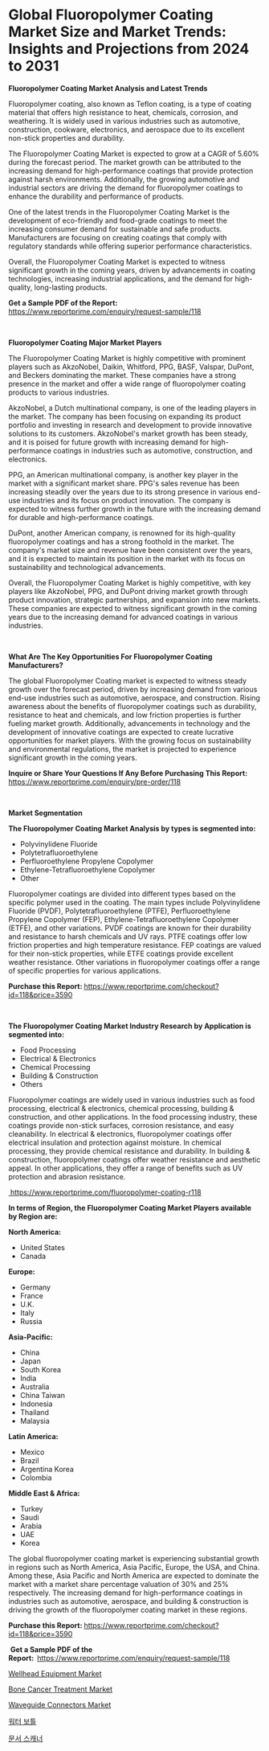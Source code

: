<p><h1>Global Fluoropolymer Coating Market Size and Market Trends: Insights and Projections from 2024 to 2031</h1></p><p><strong>Fluoropolymer Coating Market Analysis and Latest Trends</strong></p>
<p><p>Fluoropolymer coating, also known as Teflon coating, is a type of coating material that offers high resistance to heat, chemicals, corrosion, and weathering. It is widely used in various industries such as automotive, construction, cookware, electronics, and aerospace due to its excellent non-stick properties and durability.</p><p>The Fluoropolymer Coating Market is expected to grow at a CAGR of 5.60% during the forecast period. The market growth can be attributed to the increasing demand for high-performance coatings that provide protection against harsh environments. Additionally, the growing automotive and industrial sectors are driving the demand for fluoropolymer coatings to enhance the durability and performance of products.</p><p>One of the latest trends in the Fluoropolymer Coating Market is the development of eco-friendly and food-grade coatings to meet the increasing consumer demand for sustainable and safe products. Manufacturers are focusing on creating coatings that comply with regulatory standards while offering superior performance characteristics.</p><p>Overall, the Fluoropolymer Coating Market is expected to witness significant growth in the coming years, driven by advancements in coating technologies, increasing industrial applications, and the demand for high-quality, long-lasting products.</p></p>
<p><strong>Get a Sample PDF of the Report:&nbsp;</strong> <a href="https://www.reportprime.com/enquiry/request-sample/118">https://www.reportprime.com/enquiry/request-sample/118</a></p>
<p>&nbsp;</p>
<p><strong>Fluoropolymer Coating Major Market Players</strong></p>
<p><p>The Fluoropolymer Coating Market is highly competitive with prominent players such as AkzoNobel, Daikin, Whitford, PPG, BASF, Valspar, DuPont, and Beckers dominating the market. These companies have a strong presence in the market and offer a wide range of fluoropolymer coating products to various industries.</p><p>AkzoNobel, a Dutch multinational company, is one of the leading players in the market. The company has been focusing on expanding its product portfolio and investing in research and development to provide innovative solutions to its customers. AkzoNobel's market growth has been steady, and it is poised for future growth with increasing demand for high-performance coatings in industries such as automotive, construction, and electronics.</p><p>PPG, an American multinational company, is another key player in the market with a significant market share. PPG's sales revenue has been increasing steadily over the years due to its strong presence in various end-use industries and its focus on product innovation. The company is expected to witness further growth in the future with the increasing demand for durable and high-performance coatings.</p><p>DuPont, another American company, is renowned for its high-quality fluoropolymer coatings and has a strong foothold in the market. The company's market size and revenue have been consistent over the years, and it is expected to maintain its position in the market with its focus on sustainability and technological advancements.</p><p>Overall, the Fluoropolymer Coating Market is highly competitive, with key players like AkzoNobel, PPG, and DuPont driving market growth through product innovation, strategic partnerships, and expansion into new markets. These companies are expected to witness significant growth in the coming years due to the increasing demand for advanced coatings in various industries.</p></p>
<p>&nbsp;</p>
<p><strong>What Are The Key Opportunities For Fluoropolymer Coating Manufacturers?</strong></p>
<p><p>The global Fluoropolymer Coating market is expected to witness steady growth over the forecast period, driven by increasing demand from various end-use industries such as automotive, aerospace, and construction. Rising awareness about the benefits of fluoropolymer coatings such as durability, resistance to heat and chemicals, and low friction properties is further fueling market growth. Additionally, advancements in technology and the development of innovative coatings are expected to create lucrative opportunities for market players. With the growing focus on sustainability and environmental regulations, the market is projected to experience significant growth in the coming years.</p></p>
<p><strong>Inquire or Share Your Questions If Any Before Purchasing This Report:</strong> <a href="https://www.reportprime.com/enquiry/pre-order/118">https://www.reportprime.com/enquiry/pre-order/118</a></p>
<p>&nbsp;</p>
<p><strong>Market Segmentation</strong></p>
<p><strong>The Fluoropolymer Coating Market Analysis by types is segmented into:</strong></p>
<p><ul><li>Polyvinylidene Fluoride</li><li>Polytetrafluoroethylene</li><li>Perfluoroethylene Propylene Copolymer</li><li>Ethylene-Tetrafluoroethylene Copolymer</li><li>Other</li></ul></p>
<p><p>Fluoropolymer coatings are divided into different types based on the specific polymer used in the coating. The main types include Polyvinylidene Fluoride (PVDF), Polytetrafluoroethylene (PTFE), Perfluoroethylene Propylene Copolymer (FEP), Ethylene-Tetrafluoroethylene Copolymer (ETFE), and other variations. PVDF coatings are known for their durability and resistance to harsh chemicals and UV rays. PTFE coatings offer low friction properties and high temperature resistance. FEP coatings are valued for their non-stick properties, while ETFE coatings provide excellent weather resistance. Other variations in fluoropolymer coatings offer a range of specific properties for various applications.</p></p>
<p><strong>Purchase this Report:&nbsp;</strong><a href="https://www.reportprime.com/checkout?id=118&price=3590">https://www.reportprime.com/checkout?id=118&price=3590</a></p>
<p>&nbsp;</p>
<p><strong>The Fluoropolymer Coating Market Industry Research by Application is segmented into:</strong></p>
<p><ul><li>Food Processing</li><li>Electrical & Electronics</li><li>Chemical Processing</li><li>Building & Construction</li><li>Others</li></ul></p>
<p><p>Fluoropolymer coatings are widely used in various industries such as food processing, electrical & electronics, chemical processing, building & construction, and other applications. In the food processing industry, these coatings provide non-stick surfaces, corrosion resistance, and easy cleanability. In electrical & electronics, fluoropolymer coatings offer electrical insulation and protection against moisture. In chemical processing, they provide chemical resistance and durability. In building & construction, fluoropolymer coatings offer weather resistance and aesthetic appeal. In other applications, they offer a range of benefits such as UV protection and abrasion resistance.</p></p>
<p><a href="https://www.reportprime.com/fluoropolymer-coating-r118">&nbsp;https://www.reportprime.com/fluoropolymer-coating-r118</a></p>
<p><strong>In terms of Region, the Fluoropolymer Coating Market Players available by Region are:</strong></p>
<p>
    <p> <strong> North America: </strong>
        <ul>
            <li>United States</li>
            <li>Canada</li>
        </ul>
        </p> 
    <p> <strong> Europe: </strong>
        <ul>
            <li>Germany</li>
            <li>France</li>
            <li>U.K.</li>
            <li>Italy</li>
            <li>Russia</li>
        </ul>
        </p> 
    <p> <strong> Asia-Pacific: </strong>
        <ul>
            <li>China</li>
            <li>Japan</li>
            <li>South Korea</li>
            <li>India</li>
            <li>Australia</li>
            <li>China Taiwan</li>
            <li>Indonesia</li>
            <li>Thailand</li>
            <li>Malaysia</li>
        </ul>
        </p> 
    <p> <strong> Latin America: </strong>
        <ul>
            <li>Mexico</li>
            <li>Brazil</li>
            <li>Argentina Korea</li>
            <li>Colombia</li>
        </ul>
        </p> 
    <p> <strong> Middle East & Africa: </strong>
        <ul>
            <li>Turkey</li>
            <li>Saudi</li>
            <li>Arabia</li>
            <li>UAE</li>
            <li>Korea</li>
        </ul>
    </p>
    </p>
<p><p>The global fluoropolymer coating market is experiencing substantial growth in regions such as North America, Asia Pacific, Europe, the USA, and China. Among these, Asia Pacific and North America are expected to dominate the market with a market share percentage valuation of 30% and 25% respectively. The increasing demand for high-performance coatings in industries such as automotive, aerospace, and building & construction is driving the growth of the fluoropolymer coating market in these regions.</p></p>
<p><strong>Purchase this Report: </strong><a href="https://www.reportprime.com/checkout?id=118&price=3590">https://www.reportprime.com/checkout?id=118&price=3590</a></p>
<p>&nbsp;<strong>Get a Sample PDF of the Report:&nbsp;&nbsp;</strong><a href="https://www.reportprime.com/enquiry/request-sample/118">https://www.reportprime.com/enquiry/request-sample/118</a></p>
<p><strong></strong></p>
<p><p><a href="https://www.linkedin.com/pulse/exploring-wellhead-equipment-market-dynamics-global-b6lac?trackingId=VEM8M339WQaaY%2B5Rcc5jXg%3D%3D">Wellhead Equipment Market</a></p><p><a href="https://issuu.com/reportprime-2/docs/bone-cancer-treatment-market-size-2030.pptx">Bone Cancer Treatment Market</a></p><p><a href="https://www.linkedin.com/pulse/exploring-waveguide-connectors-market-dynamics-global-trends-b9lwc">Waveguide Connectors Market</a></p><p><a href="https://medium.com/@gerrikabranch52024/%EC%88%98%EA%B1%B4-%EC%8B%9C%EC%9E%A5-%EA%B7%9C%EB%AA%A8-%EC%A0%90%EC%9C%A0%EC%9C%A8-%EB%B0%8F-%ED%8A%B8%EB%A0%8C%EB%93%9C-%EB%B6%84%EC%84%9D-%EB%B3%B4%EA%B3%A0%EC%84%9C-%EC%B5%9C%EC%A2%85-%EC%82%AC%EC%9A%A9-%EC%97%AC%EA%B0%80-%EC%82%AC%EC%9A%A9-%EC%8A%A4%ED%8F%AC%EC%B8%A0-%EC%82%AC%EC%9A%A9-%EC%97%AC%ED%96%89-%EC%82%AC%EC%9A%A9-%EA%B8%B0%ED%83%80-%EC%9B%90%EB%A3%8C%EB%B3%84-%EA%B7%B8%EB%A6%AC%EA%B3%A0-2031%EB%85%84%EA%B9%8C%EC%A7%80-%EC%98%88%EC%B8%A1-dae608889844">워터 보틀</a></p><p><a href="https://medium.com/@gerrikabranch52024/%EB%AC%B8%EC%84%9C-%EC%8A%A4%EC%BA%90%EB%84%88-%EC%82%B0%EC%97%85%EC%97%90-%EB%8C%80%ED%95%9C-%ED%86%B5%EC%B0%B0-2031%EB%85%84%EA%B9%8C%EC%A7%80%EC%9D%98-%EC%8B%9C%EC%9E%A5-%EC%9E%AC%EC%A0%95-%EC%83%81%ED%83%9C-%EC%8B%9C%EC%9E%A5-%EA%B7%9C%EB%AA%A8-%EB%B0%8F-%EC%88%98%EC%9D%B5-%EB%B6%84%EC%84%9D-f2cd98eab7d9">문서 스캐너</a></p></p>